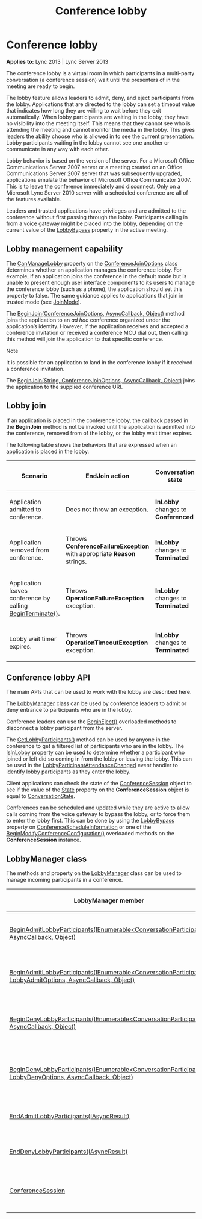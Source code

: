 ﻿---
title: Conference lobby
TOCTitle: Conference lobby
ms:assetid: a299808b-4228-4934-8fe7-7ec000382ee8
ms:mtpsurl: https://msdn.microsoft.com/library/Dn465989(v=office.15)
ms:contentKeyID: 57102805
ms.date: 07/25/2014
mtps_version: v=office.15
---

# Conference lobby


**Applies to:** Lync 2013 | Lync Server 2013



The conference lobby is a virtual room in which participants in a multi-party conversation (a conference session) wait until the presenters of in the meeting are ready to begin.

The lobby feature allows leaders to admit, deny, and eject participants from the lobby. Applications that are directed to the lobby can set a timeout value that indicates how long they are willing to wait before they exit automatically. When lobby participants are waiting in the lobby, they have no visibility into the meeting itself. This means that they cannot see who is attending the meeting and cannot monitor the media in the lobby. This gives leaders the ability choose who is allowed in to see the current presentation. Lobby participants waiting in the lobby cannot see one another or communicate in any way with each other.

Lobby behavior is based on the version of the server. For a Microsoft Office Communications Server 2007 server or a meeting created on an Office Communications Server 2007 server that was subsequently upgraded, applications emulate the behavior of Microsoft Office Communicator 2007. This is to leave the conference immediately and disconnect. Only on a Microsoft Lync Server 2010 server with a scheduled conference are all of the features available.

Leaders and trusted applications have privileges and are admitted to the conference without first passing through the lobby. Participants calling in from a voice gateway might be placed into the lobby, depending on the current value of the [LobbyBypass](https://msdn.microsoft.com/library/hh381638\(v=office.15\)) property in the active meeting.

## Lobby management capability

The [CanManageLobby](https://msdn.microsoft.com/library/hh381614\(v=office.15\)) property on the [ConferenceJoinOptions](https://msdn.microsoft.com/library/hh385064\(v=office.15\)) class determines whether an application manages the conference lobby. For example, if an application joins the conference in the default mode but is unable to present enough user interface components to its users to manage the conference lobby (such as a phone), the application should set this property to false. The same guidance applies to applications that join in trusted mode (see [JoinMode](https://msdn.microsoft.com/library/hh384536\(v=office.15\))).

The [BeginJoin(ConferenceJoinOptions, AsyncCallback, Object)](https://msdn.microsoft.com/library/hh348502\(v=office.15\)) method joins the application to an *ad hoc* conference organized under the application’s identity. However, if the application receives and accepted a conference invitation or received a conference MCU dial out, then calling this method will join the application to that specific conference.


> [!NOTE]
> <P>It is possible for an application to land in the conference lobby if it received a conference invitation.</P>



The [BeginJoin(String, ConferenceJoinOptions, AsyncCallback, Object)](https://msdn.microsoft.com/library/hh348983\(v=office.15\)) joins the application to the supplied conference URI.

## Lobby join

If an application is placed in the conference lobby, the callback passed in the **BeginJoin** method is not be invoked until the application is admitted into the conference, removed from of the lobby, or the lobby wait timer expires.

The following table shows the behaviors that are expressed when an application is placed in the lobby.

<table>
<colgroup>
<col style="width: 25%" />
<col style="width: 25%" />
<col style="width: 25%" />
<col style="width: 25%" />
</colgroup>
<thead>
<tr class="header">
<th><p>Scenario</p></th>
<th><p>EndJoin action</p></th>
<th><p>Conversation state</p></th>
<th><p>ConferenceSession state</p></th>
</tr>
</thead>
<tbody>
<tr class="odd">
<td><p>Application admitted to conference.</p></td>
<td><p>Does not throw an exception.</p></td>
<td><p><strong>InLobby</strong> changes to <strong>Conferenced</strong></p></td>
<td><p><strong>InLobby</strong> changes to <strong>Connected</strong></p></td>
</tr>
<tr class="even">
<td><p>Application removed from conference.</p></td>
<td><p>Throws <strong>ConferenceFailureException</strong> with appropriate <strong>Reason</strong> strings.</p></td>
<td><p><strong>InLobby</strong> changes to <strong>Terminated</strong></p></td>
<td><p><strong>InLobby</strong> changes to <strong>Idle</strong></p></td>
</tr>
<tr class="odd">
<td><p>Application leaves conference by calling <a href="https://msdn.microsoft.com/library/hh349607(v=office.15)">BeginTerminate()</a>.</p></td>
<td><p>Throws <strong>OperationFailureException</strong> exception.</p></td>
<td><p><strong>InLobby</strong> changes to <strong>Terminated</strong></p></td>
<td><p><strong>InLobby</strong> changes to <strong>Idle</strong></p></td>
</tr>
<tr class="even">
<td><p>Lobby wait timer expires.</p></td>
<td><p>Throws <strong>OperationTimeoutException</strong> exception.</p></td>
<td><p><strong>InLobby</strong> changes to <strong>Terminated</strong></p></td>
<td><p><strong>InLobby</strong> changes to <strong>Idle</strong></p></td>
</tr>
</tbody>
</table>


## Conference lobby API

The main APIs that can be used to work with the lobby are described here.

The [LobbyManager](https://msdn.microsoft.com/library/hh383596\(v=office.15\)) class can be used by conference leaders to admit or deny entrance to participants who are in the lobby.

Conference leaders can use the [BeginEject()](https://msdn.microsoft.com/library/hh384485\(v=office.15\)) overloaded methods to disconnect a lobby participant from the server.

The [GetLobbyParticipants()](https://msdn.microsoft.com/library/hh384852\(v=office.15\)) method can be used by anyone in the conference to get a filtered list of participants who are in the lobby. The [IsInLobby](https://msdn.microsoft.com/library/hh383635\(v=office.15\)) property can be used to determine whether a participant who joined or left did so coming in from the lobby or leaving the lobby. This can be used in the [LobbyParticipantAttendanceChanged](https://msdn.microsoft.com/library/hh349572\(v=office.15\)) event handler to identify lobby participants as they enter the lobby.

Client applications can check the state of the [ConferenceSession](https://msdn.microsoft.com/library/hh349315\(v=office.15\)) object to see if the value of the [State](https://msdn.microsoft.com/library/hh161754\(v=office.15\)) property on the **ConferenceSession** object is equal to [ConversationState](https://msdn.microsoft.com/library/hh381026\(v=office.15\)).

Conferences can be scheduled and updated while they are active to allow calls coming from the voice gateway to bypass the lobby, or to force them to enter the lobby first. This can be done by using the [LobbyBypass](https://msdn.microsoft.com/library/hh382782\(v=office.15\)) property on [ConferenceScheduleInformation](https://msdn.microsoft.com/library/hh381608\(v=office.15\)) or one of the [BeginModifyConferenceConfiguration()](https://msdn.microsoft.com/library/hh161773\(v=office.15\)) overloaded methods on the **ConferenceSession** instance.

## LobbyManager class

The methods and property on the [LobbyManager](https://msdn.microsoft.com/library/hh383596\(v=office.15\)) class can be used to manage incoming participants in a conference.

<table>
<colgroup>
<col style="width: 50%" />
<col style="width: 50%" />
</colgroup>
<thead>
<tr class="header">
<th><p>LobbyManager member</p></th>
<th><p>Description</p></th>
</tr>
</thead>
<tbody>
<tr class="odd">
<td><p><a href="https://msdn.microsoft.com/library/hh350073(v=office.15)">BeginAdmitLobbyParticipants(IEnumerable&lt;ConversationParticipant&gt;, AsyncCallback, Object)</a></p></td>
<td><p>Method. Admits lobby participants into the conference.</p>
<p>BeginAdmitLobbyParticipants(IEnumerable&lt;ConversationParticipant&gt;, AsyncCallback, object)</p></td>
</tr>
<tr class="even">
<td><p><a href="https://msdn.microsoft.com/library/hh349506(v=office.15)">BeginAdmitLobbyParticipants(IEnumerable&lt;ConversationParticipant&gt;, LobbyAdmitOptions, AsyncCallback, Object)</a></p></td>
<td><p>Method. Admits lobby participants into the conference.</p>
<p>BeginAdmitLobbyParticipants(IEnumerable&lt;ConversationParticipant&gt;, LobbyAdmitOptions, AsyncCallback, object)</p></td>
</tr>
<tr class="odd">
<td><p><a href="https://msdn.microsoft.com/library/hh382108(v=office.15)">BeginDenyLobbyParticipants(IEnumerable&lt;ConversationParticipant&gt;, AsyncCallback, Object)</a></p></td>
<td><p>Method. Denies lobby participants admission into the conference and removes them from the lobby.</p>
<p>BeginDenyLobbyParticipants(IEnumerable&lt;ConversationParticipant&gt;, AsyncCallback, object)</p></td>
</tr>
<tr class="even">
<td><p><a href="https://msdn.microsoft.com/library/hh349251(v=office.15)">BeginDenyLobbyParticipants(IEnumerable&lt;ConversationParticipant&gt;, LobbyDenyOptions, AsyncCallback, Object)</a></p></td>
<td><p>Method. Denies lobby participants admission into the conference and removes them from the lobby.</p>
<p>BeginDenyLobbyParticipants(IEnumerable&lt;ConversationParticipant&gt;, LobbyDenyOptions, AsyncCallback, object)</p></td>
</tr>
<tr class="odd">
<td><p><a href="https://msdn.microsoft.com/library/hh381873(v=office.15)">EndAdmitLobbyParticipants(IAsyncResult)</a></p></td>
<td><p>Method. Waits for the pending asynchronous operation to complete.</p>
<p>EndAdmitLobbyParticipants(IAsyncResult)</p></td>
</tr>
<tr class="even">
<td><p><a href="https://msdn.microsoft.com/library/hh349240(v=office.15)">EndDenyLobbyParticipants(IAsyncResult)</a></p></td>
<td><p>Method. Waits for the pending asynchronous operation to complete.</p>
<p>EndDenyLobbyParticipants(IAsyncResult)</p></td>
</tr>
<tr class="odd">
<td><p><a href="https://msdn.microsoft.com/library/hh366087(v=office.15)">ConferenceSession</a></p></td>
<td><p>Property. Gets the conference session object that is associated with this <strong>LobbyManager</strong> instance.</p>
<p>ConferenceSession ConferenceSession {get;}</p></td>
</tr>
</tbody>
</table>

